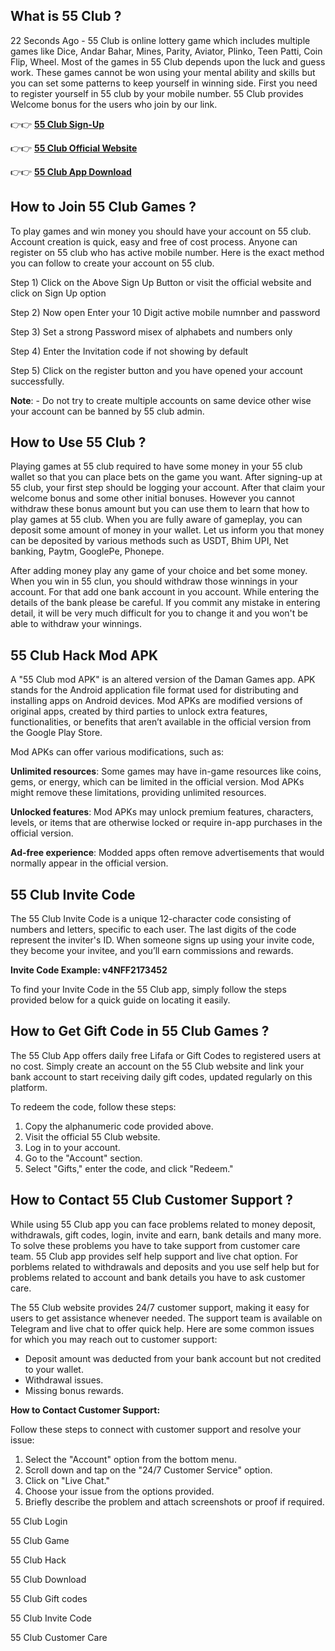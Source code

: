 ## What is 55 Club ?

22 Seconds Ago - 55 Club is online lottery game which includes multiple games like Dice, Andar Bahar, Mines, Parity, Aviator, Plinko, Teen Patti, Coin Flip, Wheel. Most of the games in 55 Club depends upon the luck and guess work. These games cannot be won using your mental ability and skills but you can set some patterns to keep yourself in winning side. First you need to register yourself in 55 club by your mobile number. 55 Club provides Welcome bonus for the users who join by our link. 

👉👉 **[55 Club Sign-Up](https://damangames.bet/#/register?invitationCode=1551211827131)**

👉👉 **[55 Club Official Website](www.damanclub.games)**

👉👉 **[55 Club App Download](https://damanclub.games/daman-games-invite-code/)**

## How to Join 55 Club Games ?

To play games and win money you should have your account on 55 club. Account creation is quick, easy and free of cost process. Anyone can register on 55 club who has active mobile number. Here is the exact method you can follow to create your account on 55 club. 

Step 1) Click on the Above Sign Up Button or visit the official website and click on Sign Up option

Step 2) Now open Enter your 10 Digit active mobile numnber and password

Step 3) Set a strong Password misex of alphabets and numbers only 

Step 4) Enter the Invitation code if not showing by default

Step 5) Click on the register button and you have opened your account successfully. 

**Note**: - Do not try to create multiple accounts on same device other wise your account can be banned by 55 club admin. 

## How to Use 55 Club ?

Playing games at 55 club required to have some money in your 55 club wallet so that you can place bets on the game you want. After signing-up at 55 club, your first step should be logging your account. After that claim your welcome bonus and some other initial bonuses. However you cannot withdraw these bonus amount but you can use them to learn that how to play games at 55 club. When you are fully aware of gameplay, you can deposit some amount of money in your wallet. Let us inform you that money can be deposited by various methods such as USDT, Bhim UPI, Net banking, Paytm, GooglePe, Phonepe.

After adding money play any game of your choice and bet some money. When you win in 55 clun, you should withdraw those winnings in your account. For that add one bank account in you account. While entering the details of the bank please be careful. If you commit any mistake in entering detail, it will be very much difficult for you to change it and you won't be able to withdraw your winnings. 

## 55 Club Hack Mod APK

A "55 Club mod APK" is an altered version of the Daman Games app. APK stands for the Android application file format used for distributing and installing apps on Android devices. Mod APKs are modified versions of original apps, created by third parties to unlock extra features, functionalities, or benefits that aren’t available in the official version from the Google Play Store.

Mod APKs can offer various modifications, such as:

**Unlimited resources**: Some games may have in-game resources like coins, gems, or energy, which can be limited in the official version. Mod APKs might remove these limitations, providing unlimited resources.

**Unlocked features**: Mod APKs may unlock premium features, characters, levels, or items that are otherwise locked or require in-app purchases in the official version.

**Ad-free experience**: Modded apps often remove advertisements that would normally appear in the official version.

## 55 Club Invite Code 

The 55 Club Invite Code is a unique 12-character code consisting of numbers and letters, specific to each user. The last digits of the code represent the inviter's ID. When someone signs up using your invite code, they become your invitee, and you’ll earn commissions and rewards.

**Invite Code Example: v4NFF2173452**

To find your Invite Code in the 55 Club app, simply follow the steps provided below for a quick guide on locating it easily.

## How to Get Gift Code in 55 Club Games ?

The 55 Club App offers daily free Lifafa or Gift Codes to registered users at no cost. Simply create an account on the 55 Club website and link your bank account to start receiving daily gift codes, updated regularly on this platform.

To redeem the code, follow these steps:

1. Copy the alphanumeric code provided above.
2. Visit the official 55 Club website.
3. Log in to your account.
4. Go to the "Account" section.
5. Select "Gifts," enter the code, and click "Redeem."

## How to Contact 55 Club Customer Support ? 

While using 55 Club app you can face problems related to money deposit, withdrawals, gift codes, login, invite and earn, bank details and many more. To solve these problems you have to take support from customer care team. 55 Club app provides self help support and live chat option. For porblems related to withdrawals and deposits and you use self help but for problems related to account and bank details you have to ask customer care. 

The 55 Club website provides 24/7 customer support, making it easy for users to get assistance whenever needed. The support team is available on Telegram and live chat to offer quick help. Here are some common issues for which you may reach out to customer support:

- Deposit amount was deducted from your bank account but not credited to your wallet.
- Withdrawal issues.
- Missing bonus rewards.

**How to Contact Customer Support:**

Follow these steps to connect with customer support and resolve your issue:

1. Select the "Account" option from the bottom menu.
2. Scroll down and tap on the "24/7 Customer Service" option.
3. Click on "Live Chat."
4. Choose your issue from the options provided.
5. Briefly describe the problem and attach screenshots or proof if required.

55 Club Login

55 Club Game

55 Club Hack

55 Club Download

55 Club Gift codes

55 Club Invite Code

55 Club Customer Care
